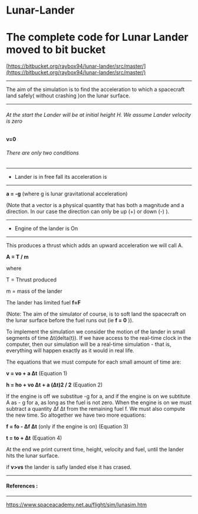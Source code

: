 # Lunar-Lander

# The complete code for Lunar Lander moved to bit bucket
[https://bitbucket.org/raybox94/lunar-lander/src/master/](https://bitbucket.org/raybox94/lunar-lander/src/master/)


**********************************************************************************************


The aim of the simulation is to find the acceleration to which a spacecraft land safely( without crashing )on the lunar surface.

---------

###### At the start the Lander will be at initial height H. We assume Lander velocity is zero
**v=0**

###### There are only two conditions
-----
-  Lander is in free fall its acceleration is

------

**a = -g** (where g is lunar gravitational acceleration)

(Note that a vector is a physical quantity that has both a magnitude and a direction. In our case the direction can only be up (+) or down (-) ).


------
-  Engine of the lander is On

------

This produces a thrust which adds an upward acceleration we will call A.

**A = T / m**

where

T = Thrust produced

m = mass of the lander



The lander has limited fuel **f=F**

(Note: The aim of the simulator of course, is to soft land the spacecraft on the lunar surface before the fuel runs out (ie **f = 0** )).

To implement the simulation we consider the motion of the lander in small segments of time Δt(delta(t)). If we have access to the real-time clock in the computer, then our simulation will be a real-time simulation - that is, everything will happen exactly as it would in real life.

The equations that we must compute for each small amount of time are:

**v = vo + a Δt**      (Equation 1)

**h = ho + vo Δt + a (Δt)2 / 2**       (Equation 2)

If the engine is off we substitue -g for a, and if the engine is on we subtitute A as - g for a, as long as the fuel is not zero. When the engine is on we must subtract a quantity Δf Δt from the remaining fuel f. We must also compute the new time. So altogether we have two more equations:

**f = fo - Δf Δt**     (only if the engine is on)       (Equation 3)

**t = to + Δt**      (Equation 4)

At the end we print current time, height, velocity and fuel, until the lander hits the lunar surface.

if **v>vs** the lander is safly landed else it has crased.

----
#### References :
----
https://www.spaceacademy.net.au/flight/sim/lunasim.htm

